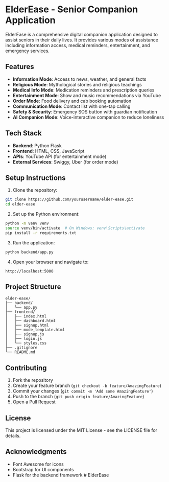 # ElderEase - Senior Companion Application

ElderEase is a comprehensive digital companion application designed to assist seniors in their daily lives. It provides various modes of assistance including information access, medical reminders, entertainment, and emergency services.

## Features

- **Information Mode**: Access to news, weather, and general facts
- **Religious Mode**: Mythological stories and religious teachings
- **Medical Info Mode**: Medication reminders and prescription queries
- **Entertainment Mode**: Show and music recommendations via YouTube
- **Order Mode**: Food delivery and cab booking automation
- **Communication Mode**: Contact list with one-tap calling
- **Safety & Security**: Emergency SOS button with guardian notification
- **AI Companion Mode**: Voice-interactive companion to reduce loneliness

## Tech Stack

- **Backend**: Python Flask
- **Frontend**: HTML, CSS, JavaScript
- **APIs**: YouTube API (for entertainment mode)
- **External Services**: Swiggy, Uber (for order mode)

## Setup Instructions

1. Clone the repository:
```bash
git clone https://github.com/yourusername/elder-ease.git
cd elder-ease
```

2. Set up the Python environment:
```bash
python -m venv venv
source venv/bin/activate  # On Windows: venv\Scripts\activate
pip install -r requirements.txt
```

3. Run the application:
```bash
python backend/app.py
```

4. Open your browser and navigate to:
```
http://localhost:5000
```

## Project Structure

```
elder-ease/
├── backend/
│   └── app.py
├── frontend/
│   ├── index.html
│   ├── dashboard.html
│   ├── signup.html
│   ├── mode_template.html
│   ├── signup.js
│   ├── login.js
│   └── styles.css
├── .gitignore
└── README.md
```

## Contributing

1. Fork the repository
2. Create your feature branch (`git checkout -b feature/AmazingFeature`)
3. Commit your changes (`git commit -m 'Add some AmazingFeature'`)
4. Push to the branch (`git push origin feature/AmazingFeature`)
5. Open a Pull Request

## License

This project is licensed under the MIT License - see the LICENSE file for details.

## Acknowledgments

- Font Awesome for icons
- Bootstrap for UI components
- Flask for the backend framework # ElderEase
